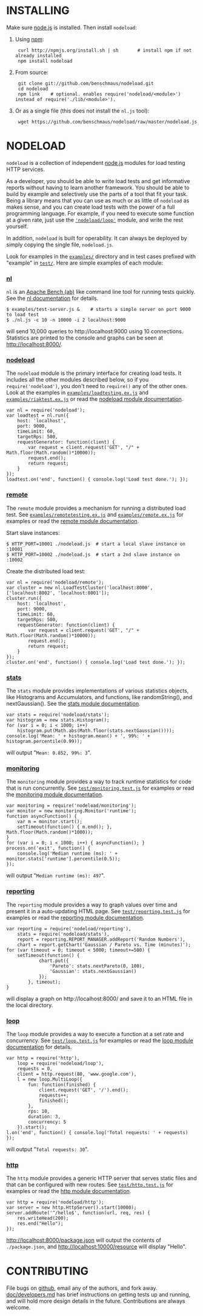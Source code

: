 INSTALLING
================

Make sure [node.js](http://nodejs.org/#download) is installed. Then install `nodeload`:

1. Using [npm](http://npmjs.org/):

        curl http://npmjs.org/install.sh | sh       # install npm if not already installed
        npm install nodeload

2. From source:

        git clone git://github.com/benschmaus/nodeload.git
        cd nodeload
        npm link    # optional. enables require('nodeload/<module>') instead of require('./lib/<module>').

3. Or as a single file (this does not install the `nl.js` tool):

        wget https://github.com/benschmaus/nodeload/raw/master/nodeload.js

NODELOAD
================

`nodeload` is a collection of independent [node.js](http://nodejs.org/) modules for load testing HTTP services.

As a developer, you should be able to write load tests and get informative reports without having to learn another framework. You should be able to build by example and selectively use the parts of a tool that fit your task. Being a library means that you can use as much or as little of `nodeload` as makes sense, and you can create load tests with the power of a full programming language. For example, if you need to execute some function at a given rate, just use the [`'nodeload/loop'`](https://github.com/benschmaus/nodeload/tree/master/doc/loop.md) module, and write the rest yourself.

In addition, `nodeload` is built for operability. It can always be deployed by simply copying the single file, `nodeload.js`.

Look for examples in the [`examples/`](https://github.com/benschmaus/nodeload/tree/master/examples) directory and in test cases prefixed with "example" in [`test/`](https://github.com/benschmaus/nodeload/tree/master/test). Here are simple examples of each module:

### [nl](https://github.com/benschmaus/nodeload/tree/master/doc/nl.md)

`nl` is an [Apache Bench (ab)](http://httpd.apache.org/docs/2.0/programs/ab.html) like command line tool for running tests quickly. See the [nl documentation](https://github.com/benschmaus/nodeload/tree/master/doc/nl.md) for details.

    $ examples/test-server.js &    # starts a simple server on port 9000 to load test
    $ ./nl.js -c 10 -n 10000 -i 2 localhost:9000

will send 10,000 queries to http://localhost:9000 using 10 connections. Statistics are printed to the console and graphs can be seen at <http://localhost:8000/>.

### [nodeload](https://github.com/benschmaus/nodeload/tree/master/doc/nodeload.md)

The `nodeload` module is the primary interface for creating load tests. It includes all the other modules described below, so if you `require('nodeload')`, you don't need to `require()` any of the other ones. Look at the examples in [`examples/loadtesting.ex.js`](https://github.com/benschmaus/nodeload/tree/master/examples/loadtesting.ex.js) and [`examples/riaktest.ex.js`](https://github.com/benschmaus/nodeload/tree/master/examples/riaktest.ex.js) or read the [nodeload module documentation](https://github.com/benschmaus/nodeload/tree/master/doc/nodeload.md).

    var nl = require('nodeload');
    var loadtest = nl.run({
        host: 'localhost',
        port: 9000,
        timeLimit: 60,
        targetRps: 500,
        requestGenerator: function(client) {
            var request = client.request('GET', "/" + Math.floor(Math.random()*10000));
            request.end();
            return request;
        }
    });
    loadtest.on('end', function() { console.log('Load test done.'); });

### [remote](https://github.com/benschmaus/nodeload/tree/master/doc/remote.md)

The `remote` module provides a mechanism for running a distributed load test. See [`examples/remotetesting.ex.js`](https://github.com/benschmaus/nodeload/tree/master/examples/remotetesting.ex.js) and [`examples/remote.ex.js`](https://github.com/benschmaus/nodeload/tree/master/examples/remote.ex.js) for examples or read the [remote module documentation](https://github.com/benschmaus/nodeload/tree/master/doc/remote.md).

Start slave instances:

    $ HTTP_PORT=10001 ./nodeload.js  # start a local slave instance on :10001
    $ HTTP_PORT=10002 ./nodeload.js  # start a 2nd slave instance on :10002
    
Create the distributed load test:

    var nl = require('nodeload/remote');
    var cluster = new nl.LoadTestCluster('localhost:8000', ['localhost:8002', 'localhost:8001']);
    cluster.run({
        host: 'localhost',
        port: 9000,
        timeLimit: 60,
        targetRps: 500,
        requestGenerator: function(client) {
            var request = client.request('GET', "/" + Math.floor(Math.random()*10000));
            request.end();
            return request;
        }
    });
    cluster.on('end', function() { console.log('Load test done.'); });

### [stats](https://github.com/benschmaus/nodeload/tree/master/doc/stats.md)

The `stats` module provides implementations of various statistics objects, like Histograms and Accumulators, and functions, like randomString(), and nextGaussian(). See the [stats module documentation](https://github.com/benschmaus/nodeload/tree/master/doc/stats.md).

    var stats = require('nodeload/stats');
    var histogram = new stats.Histogram();
    for (var i = 0; i < 1000; i++) 
        histogram.put(Math.abs(Math.floor(stats.nextGaussian())));
    console.log('Mean: ' + histogram.mean() + ', 99%: ' + histogram.percentile(0.99));

will output "`Mean: 0.852, 99%: 3`".

### [monitoring](https://github.com/benschmaus/nodeload/tree/master/doc/monitoring.md)

The `monitoring` module provides a way to track runtime statistics for code that is run concurrently. See [`test/monitoring.test.js`](https://github.com/benschmaus/nodeload/tree/master/test/monitoring.test.js) for examples or read the [monitoring module documentation](https://github.com/benschmaus/nodeload/tree/master/doc/monitoring.md).

    var monitoring = require('nodeload/monitoring');
    var monitor = new monitoring.Monitor('runtime');
    function asyncFunction() {
        var m = monitor.start();
        setTimeout(function() { m.end(); }, Math.floor(Math.random()*1000));
    }
    for (var i = 0; i < 1000; i++) { asyncFunction(); }
    process.on('exit', function() {
        console.log('Median runtime (ms): ' + monitor.stats['runtime'].percentile(0.5));
    });

will output "`Median runtime (ms): 497`".

### [reporting](https://github.com/benschmaus/nodeload/tree/master/doc/reporting.md)

The `reporting` module provides a way to graph values over time and present it in a auto-updating HTML page. See [`test/reporting.test.js`](https://github.com/benschmaus/nodeload/tree/master/test/reporting.test.js) for examples or read the [reporting module documentation](https://github.com/benschmaus/nodeload/tree/master/doc/reporting.md).

    var reporting = require('nodeload/reporting'), 
        stats = require('nodeload/stats'),
        report = reporting.REPORT_MANAGER.addReport('Random Numbers'),
        chart = report.getChart('Gaussian / Pareto vs. Time (minutes)');
    for (var timeout = 0; timeout < 5000; timeout+=500) {
        setTimeout(function() {
                chart.put({
                    'Pareto': stats.nextPareto(0, 100),
                    'Gaussian': stats.nextGaussian()
                });
            }, timeout);
    }

will display a graph on http://localhost:8000/ and save it to an HTML file in the local directory.

### [loop](https://github.com/benschmaus/nodeload/tree/master/doc/loop.md)

The `loop` module provides a way to execute a function at a set rate and concurrency. See [`test/loop.test.js`](https://github.com/benschmaus/nodeload/tree/master/test/loop.test.js) for examples or read the [loop module documentation](https://github.com/benschmaus/nodeload/tree/master/doc/loop.md) for details.

    var http = require('http'),
        loop = require('nodeload/loop'),
        requests = 0,
        client = http.request(80, 'www.google.com'),
        l = new loop.MultiLoop({
            fun: function(finished) { 
                client.request('GET', '/').end();
                requests++;
                finished();
            },
            rps: 10,
            duration: 3,
            concurrency: 5
        }).start();
    l.on('end', function() { console.log('Total requests: ' + requests) });

will output "`Total requests: 30`".

### [http](https://github.com/benschmaus/nodeload/tree/master/doc/http.md)

The `http` module provides a generic HTTP server that serves static files and that can be configured with new routes. See [`test/http.test.js`](https://github.com/benschmaus/nodeload/tree/master/test/http.test.js) for examples or read the [http module documentation](https://github.com/benschmaus/nodeload/tree/master/doc/http.md).

    var http = require('nodeload/http');
    var server = new http.HttpServer().start(10000);
    server.addRoute('^/hello$', function(url, req, res) {
        res.writeHead(200);
        res.end("Hello");
    });

<http://localhost:8000/package.json> will output the contents of `./package.json`, and <http://localhost:10000/resource> will display "Hello".


CONTRIBUTING
================
File bugs on [github](https://github.com/benschmaus/nodeload/issues), email any of the authors, and fork away. [doc/developers.md](https://github.com/benschmaus/nodeload/tree/master/doc/developers.md) has brief instructions on getting tests up and running, and will hold more design details in the future. Contributions are always welcome.
